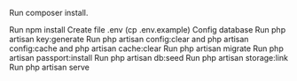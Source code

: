 Run composer install.

Run npm install
Create file .env (cp .env.example)
Config database
Run php artisan key:generate
Run php artisan config:clear and php artisan config:cache and php artisan cache:clear
Run php artisan migrate
Run php artisan passport:install
Run php artisan db:seed
Run php artisan storage:link
Run php artisan serve
